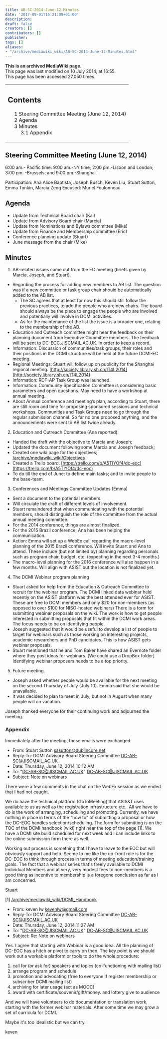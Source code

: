 ```yaml
---
title: AB-SC-2014-June-12-Minutes
date: '2017-09-01T16:21:09+01:00'
description: 
draft: false
creators: []
contributors: []
publisher: 
tags: []
aliases:
- "/archive/mediawiki_wiki/AB-SC-2014-June-12-Minutes.html"
---
```


 **This is an archived MediaWiki page.**  
This page was last modified on 10 July 2014, at 16:55.  
This page has been accessed 27,050 times.

<table id="toc" class="toc">
  <tr>
    <td>
      <div id="toctitle">
        <h2>Contents</h2>
      </div>
      <ul>
        <li class="toclevel-1 tocsection-1"><a href="#Steering_Committee_Meeting_.28June_12.2C_2014.29"><span class="tocnumber">1</span> <span class="toctext">Steering Committee Meeting (June 12, 2014)</span></a></li>
        <li class="toclevel-1 tocsection-2"><a href="#Agenda"><span class="tocnumber">2</span> <span class="toctext">Agenda</span></a></li>
        <li class="toclevel-1 tocsection-3">
          <a href="#Minutes"><span class="tocnumber">3</span> <span class="toctext">Minutes</span></a>
          <ul>
            <li class="toclevel-2 tocsection-4"><a href="#Appendix"><span class="tocnumber">3.1</span> <span class="toctext">Appendix</span></a></li>
          </ul>
        </li>
      </ul>
    </td>
  </tr>
</table>

## Steering Committee Meeting (June 12, 2014) 

6:00 am.- Pacific time: 9:00 am.-NY time; 2:00 pm.-Lisbon and London; 3:00 pm. -Brussels; and 9:00 pm.-Shanghai.

Participation: Ana Alice Baptista, Joseph Busch, Keven Liu, Stuart Sutton, Emma Tonkin, Marcia Zeng Excused: Muriel Foulonneau

## Agenda 

- Update from Technical Board chair (Kai)
- Update from Advisory Board chair (Marcia)
- Update from Nominations and Bylaws committee (Mike)
- Update from Finance and Membership committee (Eric)
- Conference planning update (Stuart)
- June message from the chair (Mike)

## Minutes 

1. AB-related issues came out from the EC meeting (briefs given by Marcia, Joseph, and Stuart). 
  - Regarding the process for adding new members to AB list. The question was if a new committee or task group chair should be automatically added to the AB list. 
    - The SC agrees that at least for now this should still follow the previous practices, to add the people who are new chairs. The board should always be the place to engage the people who are involved and potentially will involve in DCMI activities. 
    - As for the maintenance of the list the issue is a broader one, relating to the membership of the AB. 
  - Education and Outreach committee might hear the feedback on their planning document from Executive Committee members. The feedback will be sent to DC-EOC.JISCMAIL.AC.UK. in order to keep a record. 
  - Information: Discussion of communities/task groups, their roles and their positions in the DCMI structure will be held at the future DCMI-EC meeting.
  - Regional Meetings: Stuart will follow up on publicity for the Shanghai regional meeting. [http://society.library.sh.cn/IT4L2014](http://society.library.sh.cn/IT4L2014)
  - Information: RDF-AP Task Group was launched.
  - Information: Community Specification Committee is considering basic parameters and open questions. May need to have a workshop at annual meeting.
  - About Annual conference and meeting’s plan, according to Stuart, there are still room and time for proposing sponsored sessions and technical workshops. Communities and Task Groups need to go through the regular submission channel. So far no one proposed anything, and the announcements were sent to AB list twice already. 
2. Education and Outreach Committee (Ana reported):
  - Handed the draft with the objective to Marcia and Joseph;
  - Updated the document following some Marcia and Joseph feedback;
  - Created one wiki page for the objectives; [/archive/mediawiki_wiki/Objectives](/archive/mediawiki_wiki/Objectives)
  - Created a Trello board. [https://trello.com/b/A5TlYOf4/dc-eoc](https://trello.com/b/A5TlYOf4/dc-eoc)
  - To do till the end of June: to define main tasks; and to invite people to the base-team.
3. Conferences and Meetings Committee Updates (Emma)
  - Sent a document to the potential members.
  - Will circulate the draft of different levels of involvement. 
  - Stuart remaindered that when communicating with the potential members, should distinguish the role of the committee from the actual annual meeting committee.
  - For the 2014 conference, things are almost finalized.
  - For the 2015 Brazil conference, Ana has been helping the communication. 
  - Action: Emma will set up a WebEx call regarding the macro-level planning of the 2015 Brazil conference. Will invite Stuart and Ana to attend. These include (but not limited by) planning regarding personals such as program chair, budget, etc. (expecting in the next 3-4 months.)
  - The macro-level planning for the 2016 conference will also happen in a few months. Will align with ASIST but the location is not finalized yet.
4. The DCMI Webinar program planning
  - Stuart asked for help from the Education & Outreach Committee to recruit for the webinar program. The DCMI linked data webinar held recently on the ASIST platform was the best attended ever for ASIST. These are free to DCMI members and only $20 for non-members (as opposed to over $100 for NISO-hosted webinars) There is a form for submitting webinar proposals on the wiki. The work is how to get people interested in submitting proposals that fit within the DCMI work areas. The focus needs to be on identifying people.
  - Joseph suggested that it would be useful to develop a list of people to target for webinars such as those working on interesting projects, academic researchers and PhD candidates. This is how ASIST gets webinar proposals.
  - Stuart mentioned that he and Tom Baker have shared an Evernote folder where they post ideas for webinars. [We could use a DropBox folder] Identifying webinar proposers needs to be a top priority.
5. Future meeting.
  - Joseph asked whether people would be available for the next meeting on the second Thursday of July (July 10). Emma said that she would be unavailable. 
  - It was decided to plan to meet in July, but not in August when many people will on vacation.

Joseph thanked everyone for their continuing work and adjourned the meeting.

### Appendix 

Immediately after the meeting, these emails were exchanged:

- From: Stuart Sutton <sasutton@dublincore.net>
- Reply-To: DCMI Advisory Board Steering Committee <DC-AB-SC@JISCMAIL.AC.UK>
- Date: Thursday, June 12, 2014 10:12 AM
- To: "DC-AB-SC@JISCMAIL.AC.UK" <DC-AB-SC@JISCMAIL.AC.UK>
- Subject: Note on webinars

There were a few comments in the chat on the WebEx session as we ended that I had not caught.

We do have the technical platform (GoToMeeting) that ASIS&T uses available to us as well as the registration infrastructure etc.. All we have to do is the work of arranging, scheduling and promoting. Currently, we have nothing in place in terms of the "how to" of submitting a proposal or how the DC-EOC handles selection/scheduling. The form for submitting is on the TOC of the DCMI handbook (wiki) right near the top of the page [1]. We have a DCMI site build scheduled for next week and I can include links to the online submission form there as well.

Working out process is something that I have to leave to the EOC but will obviously support and help. Seeme to me like the up-front role is for the DC-EOC to think through process in terms of meeting education/training goals. The fact that a webinar series that's freely available to DCMI Individual Members and at very, very modest fees to non-members is a good thing as incentive to membership is a foregone conclusion as far as I am concerned.

Stuart

[1] [/archive/mediawiki_wiki/DCMI\_Handbook](/archive/mediawiki_wiki/DCMI_Handbook)

- From: keven lw <kevenlw@gmail.com>
- Reply-To: DCMI Advisory Board Steering Committee <DC-AB-SC@JISCMAIL.AC.UK>
- Date: Thursday, June 12, 2014 11:27 AM
- To: "DC-AB-SC@JISCMAIL.AC.UK" <DC-AB-SC@JISCMAIL.AC.UK>
- Subject: Re: Note on webinars

Yes. I agree that starting with Webinar is a good idea. All the planning of DC-EOC has a hitch or pivot to carry on then. The key point is we should work out a workable platform or tools to do the whole procedure:

1. call for (or ask for) speakers and topics (co-functioning with mailing list)
2. arrange program and schedule
3. promotion and advocating (free to everyone if register membership or subscriber DCMI mailing list)
4. archiving for later usage (act as MOOC)
5. award with certificate/souvenir/gift/money. and lottery give to audience

And we will have volunteers to do documentation or translation work, starting with the former webinar materials. After some time we may grow a set of curricula for DCMI.

Maybe it's too idealistic but we can try.

keven

